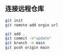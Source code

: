 ## 连接远程仓库

```bash
git init
git remote add orgin url

git add .
git commit -m"update"
git branch -m main
git push origin main
```


